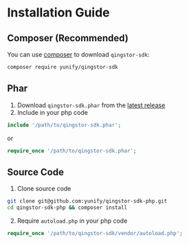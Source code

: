 # Installation Guide

## Composer (Recommended)

You can use [composer](https://getcomposer.org/doc/00-intro.md) to download `qingstor-sdk`:

```bash
composer require yunify/qingstor-sdk
```

## Phar

1. Download `qingstor-sdk.phar` from the [latest release](https://github.com/yunify/qingstor-sdk-php/releases)
2. Include in your php code

```php
include '/path/to/qingstor-sdk.phar';
```

or

```php
require_once '/path/to/qingstor-sdk.phar';
```

## Source Code

1. Clone source code

```bash
git clone git@github.com:yunify/qingstor-sdk-php.git
cd qingstor-sdk-php && composer install
```

2. Require `autoload.php` in your php code

```php
require_once '/path/to/qingstor-sdk/vendor/autoload.php';
```
